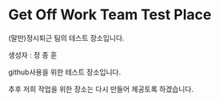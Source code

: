 # Get Off Work Team Test Place
(말만)정시퇴근 팀의 테스트 장소입니다.

생성자 : 정 종 훈

github사용을 위한 테스트 장소입니다.

추후 저희 작업을 위한 장소는 다시 만들어 제공토록 하겠습니다.

